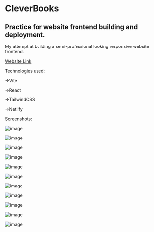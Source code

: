 # CleverBooks
## Practice for website frontend building and deployment.

My attempt at building a semi-professional looking responsive website frontend.

[Website Link](https://mohit-ruwatia.netlify.app/)

Technologies used:

->Vite

->React 

->TailwindCSS 

->Netlify 

Screenshots:

![image](https://github.com/mon4our/CleverBooks/assets/120438312/c99dd529-4010-498b-bded-9dcc7fd5953b)

![image](https://github.com/mon4our/CleverBooks/assets/120438312/03a07242-1c78-4356-a5f4-01f02276e050)

![image](https://github.com/mon4our/CleverBooks/assets/120438312/8e5393c4-3b2e-47b2-ab5c-751202dbf634)

![image](https://github.com/mon4our/CleverBooks/assets/120438312/00d99235-5bef-4083-ae04-44ebf575e0e2)

![image](https://github.com/mon4our/CleverBooks/assets/120438312/4cb10e0c-9088-42f6-aaed-6de79f7f19ff)

![image](https://github.com/mon4our/CleverBooks/assets/120438312/05b870ba-bbc2-4d2d-bfa3-e412275a7a4b)

![image](https://github.com/mon4our/CleverBooks/assets/120438312/29b51c4a-0722-4c41-9b94-8cdbc114a79a)

![image](https://github.com/mon4our/CleverBooks/assets/120438312/2393bdaa-1c26-46a5-ab67-a484a8d20dbb)

![image](https://github.com/mon4our/CleverBooks/assets/120438312/bb2e0baa-4d24-49fa-ae9d-1daa5c103c5e)

![image](https://github.com/mon4our/CleverBooks/assets/120438312/1a930c9b-8054-4699-8abe-3f7ded60d606)

![image](https://github.com/mon4our/CleverBooks/assets/120438312/bded09a0-7a79-4519-82b2-c0541bcc3a25)

